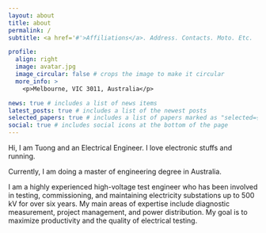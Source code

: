 ```yaml
---
layout: about
title: about
permalink: /
subtitle: <a href='#'>Affiliations</a>. Address. Contacts. Moto. Etc.

profile:
  align: right
  image: avatar.jpg
  image_circular: false # crops the image to make it circular
  more_info: >
    <p>Melbourne, VIC 3011, Australia</p>

news: true # includes a list of news items
latest_posts: true # includes a list of the newest posts
selected_papers: true # includes a list of papers marked as "selected={true}"
social: true # includes social icons at the bottom of the page
---
```


Hi, I am Tuong and an Electrical Engineer. I love electronic stuffs and running.

Currently, I am doing a master of engineering degree in Australia.

I am a highly experienced high-voltage test engineer who has been involved in testing, commissioning, and maintaining electricity substations up to 500 kV for over six years. My main areas of expertise include diagnostic measurement, project management, and power distribution. My goal is to maximize productivity and the quality of electrical testing.